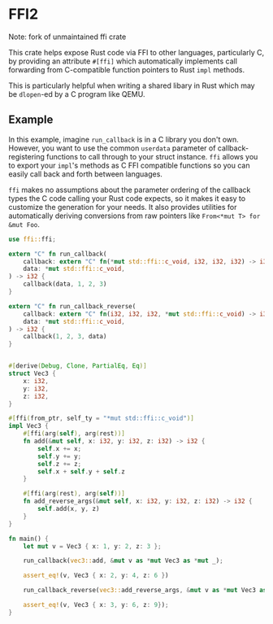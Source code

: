 # FFI2

Note: fork of unmaintained ffi crate

This crate helps expose Rust code via FFI to other languages, particularly C, by
providing an attribute `#[ffi]` which automatically implements call forwarding from
C-compatible function pointers to Rust `impl` methods.

This is particularly helpful when writing a shared libary in Rust which may be
`dlopen`-ed by a C program like QEMU.

## Example

In this example, imagine `run_callback` is in a C library you don't own. However, you
want to use the common `userdata` parameter of callback-registering functions to call
through to your struct instance. `ffi` allows you to export your `impl`'s methods as
C FFI compatible functions so you can easily call back and forth between languages.

`ffi` makes no assumptions about the parameter ordering of the callback types the C
code calling your Rust code expects, so it makes it easy to customize the generation for
your needs. It also provides utilities for automatically deriving conversions from raw
pointers like `From<*mut T> for &mut Foo`.

```rust
use ffi::ffi;

extern "C" fn run_callback(
    callback: extern "C" fn(*mut std::ffi::c_void, i32, i32, i32) -> i32,
    data: *mut std::ffi::c_void,
) -> i32 {
    callback(data, 1, 2, 3)
}

extern "C" fn run_callback_reverse(
    callback: extern "C" fn(i32, i32, i32, *mut std::ffi::c_void) -> i32,
    data: *mut std::ffi::c_void,
) -> i32 {
    callback(1, 2, 3, data)
}


#[derive(Debug, Clone, PartialEq, Eq)]
struct Vec3 {
    x: i32,
    y: i32,
    z: i32,
}

#[ffi(from_ptr, self_ty = "*mut std::ffi::c_void")]
impl Vec3 {
    #[ffi(arg(self), arg(rest))]
    fn add(&mut self, x: i32, y: i32, z: i32) -> i32 {
        self.x += x;
        self.y += y;
        self.z += z;
        self.x + self.y + self.z
    }

    #[ffi(arg(rest), arg(self))]
    fn add_reverse_args(&mut self, x: i32, y: i32, z: i32) -> i32 {
        self.add(x, y, z)
    }
}

fn main() {
    let mut v = Vec3 { x: 1, y: 2, z: 3 };

    run_callback(vec3::add, &mut v as *mut Vec3 as *mut _);

    assert_eq!(v, Vec3 { x: 2, y: 4, z: 6 })

    run_callback_reverse(vec3::add_reverse_args, &mut v as *mut Vec3 as *mut _);

    assert_eq!(v, Vec3 { x: 3, y: 6, z: 9});
}
```